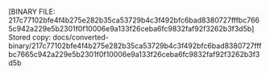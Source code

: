 [BINARY FILE: 217c77102bfe4f4b275e282b35ca53729b4c3f492bfc6bad8380727fffbc7665c942a229e5b2301f0f10006e9a133f26ceba6fc9832faf92f3262b3f3d5b]
Stored copy: docs/converted-binary/217c77102bfe4f4b275e282b35ca53729b4c3f492bfc6bad8380727fffbc7665c942a229e5b2301f0f10006e9a133f26ceba6fc9832faf92f3262b3f3d5b
